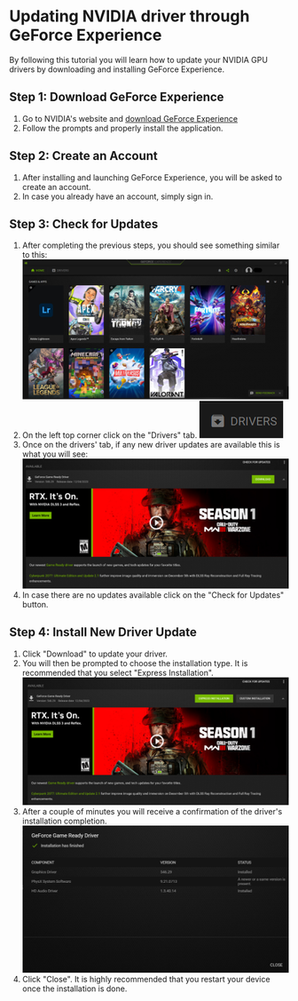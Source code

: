 # Updating NVIDIA driver through GeForce Experience

By following this tutorial you will learn how to update your NVIDIA GPU drivers by downloading and installing GeForce Experience. 

## Step 1: Download GeForce Experience

1. Go to NVIDIA's website and [download GeForce Experience](https://www.nvidia.com/en-us/geforce/geforce-experience/download/)
2. Follow the prompts and properly install the application.

## Step 2: Create an Account

1. After installing and launching GeForce Experience, you will be asked to create an account.
2. In case you already have an account, simply sign in.

## Step 3: Check for Updates

1. After completing the previous steps, you should see something similar to this:
  ![alt text](https://github.com/brxtz/UpdateNVIDIA-Drivers/blob/main/src/gfe.png)
2. On the left top corner click on the "Drivers" tab.
  ![alt text](https://github.com/brxtz/UpdateNVIDIA-Drivers/blob/main/src/drivers.png)
3. Once on the drivers' tab, if any new driver updates are available this is what you will see:
  ![alt text](https://github.com/brxtz/UpdateNVIDIA-Drivers/blob/main/src/update.png)
4. In case there are no updates available click on the "Check for Updates" button.

## Step 4: Install New Driver Update

1. Click "Download" to update your driver.
2. You will then be prompted to choose the installation type. It is recommended that you select "Express Installation".
   ![alt type](https://github.com/brxtz/UpdateNVIDIA-Drivers/blob/main/src/installation-type.png)
3. After a couple of minutes you will receive a confirmation of the driver's installation completion.
   ![alt type](https://github.com/brxtz/UpdateNVIDIA-Drivers/blob/main/src/complete.png)
4. Click "Close". It is highly recommended that you restart your device once the installation is done.
